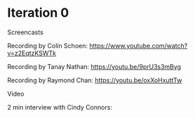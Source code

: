 # Iteration 0

Screencasts

Recording by Colin Schoen: https://www.youtube.com/watch?v=z2EqtzKSWTk

Recording by Tanay Nathan: https://youtu.be/9prU3s3mByg

Recording by Raymond Chan: https://youtu.be/oxXoHxuttTw

Video

2 min interview with Cindy Connors:

